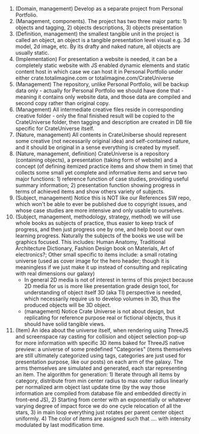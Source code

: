 1. (Domain, management) Develop as a separate project from Personal Portfolio.
2. (Management, components). The project has two three major parts: 1) objects and tagging, 2) objects descriptions, 3) objects presentation
3. (Definition, management) the smallest tangible unit in the project is called an object, an object is a tangible presentation level visual e.g. 3d model, 2d image, etc. By its drafty and naked nature, all objects are usually static.
4. (Implementation) For presentation a website is needed, it can be a completely static website with JS enabled dynamic elements and static content host in which case we can host it in Personal Portfolio under either crate.totalimagine.com or totalimagine.com/CrateUniverse
5. (Management) The repository, unlike Personal Portfolio, will be backup data only - actually for Personal Portfolio we should have done that - meaning it contains only website data, and those data are compiled and second copy rather than original copy.
6. (Management) All intermediate creative files reside in corresponding creative folder - only the final finished result will be copied to the CrateUniverse folder, then tagging and description are created in DB file specific for CrateUniverse itself.
7. (Nature, management) All contents in CrateUniberse should represent some creative (not necessarily original idea) and self-contained nature, and it should be original in a sense everything is created by myself. 
8. (Nature, management, definition) CrateUniverse is a repository (containing objects), a presentation (taking form of website) and a concept (of defining itemized practice items and show them in time) that collects some small yet complete and informative items and serve two major functions: 1) reference function of case studies, providing useful summary information; 2) presentation function showing progress in terms of achieved items and show others variety of subjects.
9. (Subject, management) Notice this is NOT like our References SW repo, which won't be able to ever be published due to copyright issues, and whose case studies are more intensive and only usable to ourselves.
10. (Subject, management, methodology, strategy, method) we will use whole books as subjects of practice, thus easier to keep track of progress, and then just progress one by one, and help boost our own learning progress. Naturally the subjects of the books we use will be graphics focused. This includes: Human Anatomy, Traditional Architecture Dictionary, Fashion Design book on Materials, Art of electronics?; Other small specific to items include: a small rotating universe (used as cover image for the hero header; though it is meaningless if we just make it up instead of consulting and replicating with real dimensions our galaxy)
    * In general 2D media is not of interest in terms of this project because 2D media for us is more like presentation grade design tool, for understanding of object itself 3D (aka TI) perspective is needed, which necessarily require us to develop volumes in 3D, thus the produced objects will be 3D object. 
    * (management) Notice Crate Universe is not about design, but replicating for reference purpose real or fictional objects, thus it should have solid tangible views.
1. (Item) An idea about the universe itself, when rendering using ThreeJS and screenspace ray casting for collision and object selection pop-up for more information with specific 3D items baked for ThreeJS native preview: a universe of some predefined "Categories" (items themselves are still ultimately categorized using tags, categories are just used for presentation purpose, like our posts) on each arm of the galaxy. The arms themselves are simulated and generated, each star representing an item. The algorithm for generation: 1) Iterate through all items by category, distribute from min center radius to max outer radius linearly per normalized arm object last update time (by the way those information are compiled from database file and embedded directly in front-end JS), 2) Starting from center with an exponentially or whatever varying degree of impact force we do one cycle relocation of all the stars, 3) in main loop everything just rotates per parent center object uniformly. 4) The color of items are assigned such that .... with intensity modulated by last modification time.
